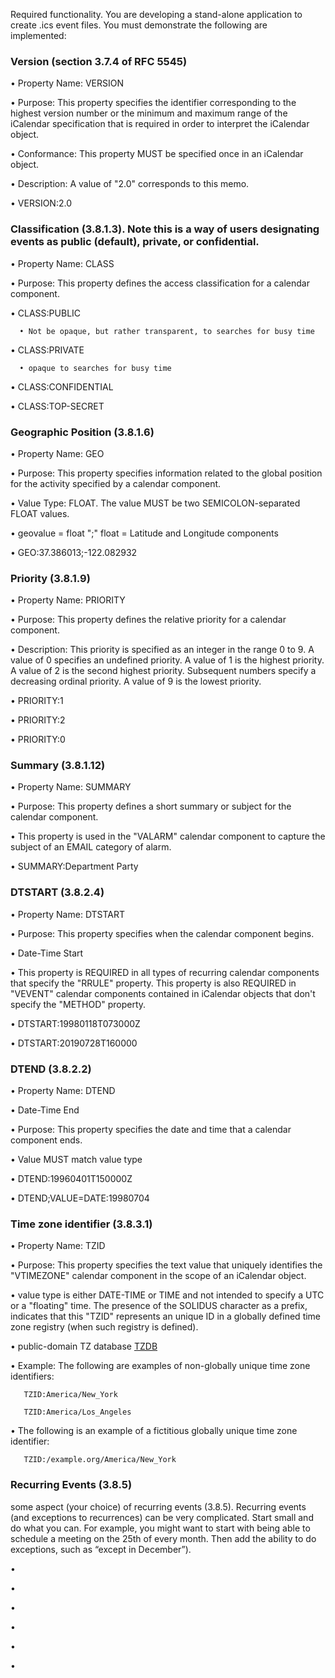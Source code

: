 Required functionality. You are developing a stand-alone application to create .ics event files. You must demonstrate the following are implemented:

### Version (section 3.7.4 of RFC 5545)
• Property Name:  VERSION

• Purpose:  This property specifies the identifier corresponding to the
      highest version number or the minimum and maximum range of the
      iCalendar specification that is required in order to interpret the
      iCalendar object.

• Conformance:  This property MUST be specified once in an iCalendar object.

• Description:  A value of "2.0" corresponds to this memo.

• VERSION:2.0

### Classification (3.8.1.3). Note this is a way of users designating events as public (default), private, or confidential.
• Property Name:  CLASS

• Purpose:  This property defines the access classification for a calendar component.

• CLASS:PUBLIC

      • Not be opaque, but rather transparent, to searches for busy time

• CLASS:PRIVATE 
 
      • opaque to searches for busy time

• CLASS:CONFIDENTIAL

•  CLASS:TOP-SECRET

### Geographic Position (3.8.1.6)
• Property Name:  GEO

• Purpose:  This property specifies information related to the global position for the activity specified by a calendar component.

•  Value Type:  FLOAT.  The value MUST be two SEMICOLON-separated FLOAT values.

• geovalue   = float ";" float 
             = Latitude and Longitude components

• GEO:37.386013;-122.082932

### Priority (3.8.1.9)
• Property Name:  PRIORITY

•  Purpose:  This property defines the relative priority for a calendar component.

• Description:  This priority is specified as an integer in the range 0
      to 9.  A value of 0 specifies an undefined priority.  A value of 1
      is the highest priority.  A value of 2 is the second highest
      priority.  Subsequent numbers specify a decreasing ordinal
      priority.  A value of 9 is the lowest priority.


• PRIORITY:1

• PRIORITY:2

• PRIORITY:0

### Summary (3.8.1.12)
• Property Name:  SUMMARY

•  Purpose:  This property defines a short summary or subject for the calendar component.

• This property is used in the "VALARM" calendar component to capture the subject of an EMAIL category of alarm.

• SUMMARY:Department Party

### DTSTART (3.8.2.4)
• Property Name:  DTSTART

• Purpose:  This property specifies when the calendar component begins.

• Date-Time Start

• This property is
      REQUIRED in all types of recurring calendar components that
      specify the "RRULE" property.  This property is also REQUIRED in
      "VEVENT" calendar components contained in iCalendar objects that
      don't specify the "METHOD" property.

• DTSTART:19980118T073000Z

• DTSTART:20190728T160000

### DTEND (3.8.2.2)
• Property Name:  DTEND

• Date-Time End

• Purpose:  This property specifies the date and time that a calendar component ends.

• Value MUST match value type

•  DTEND:19960401T150000Z

• DTEND;VALUE=DATE:19980704



### Time zone identifier (3.8.3.1)
• Property Name:  TZID

•  Purpose:  This property specifies the text value that uniquely
      identifies the "VTIMEZONE" calendar component in the scope of an
      iCalendar object.

• value type is either DATE-TIME or TIME and not intended to specify a UTC
      or a "floating" time.  The presence of the SOLIDUS character as a
      prefix, indicates that this "TZID" represents an unique ID in a
      globally defined time zone registry (when such registry is
      defined).

• public-domain TZ database [TZDB](https://tools.ietf.org/html/rfc5545#ref-TZDB)

• Example:  The following are examples of non-globally unique time zone identifiers:

       TZID:America/New_York

       TZID:America/Los_Angeles

• The following is an example of a fictitious globally unique time
      zone identifier:

       TZID:/example.org/America/New_York

### Recurring Events (3.8.5)
some aspect (your choice) of recurring events (3.8.5). Recurring events 
(and exceptions to recurrences) can be very complicated. Start small and do
what you can. For example, you might want to start with being able to
schedule a meeting on the 25th of every month. Then add the ability to do
exceptions, such as “except in December”).

• 

• 

• 

• 

• 

• 

